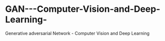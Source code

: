 # GAN---Computer-Vision-and-Deep-Learning-
Generative adversarial Network - Computer Vision and Deep Learning
